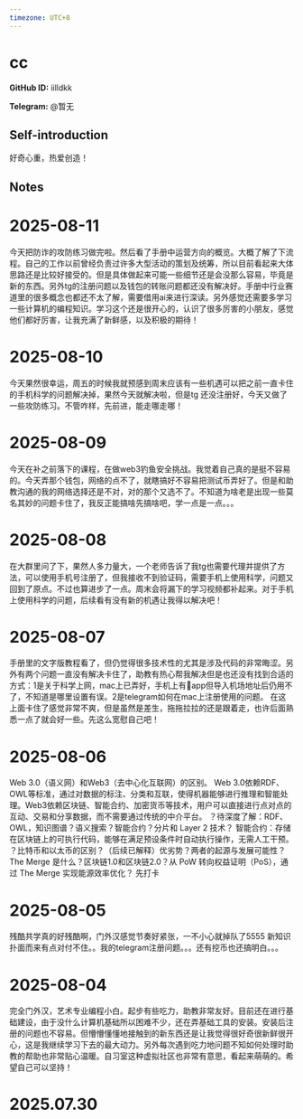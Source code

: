 ```yaml
---
timezone: UTC+8
---
```


# cc

**GitHub ID:** iilldkk

**Telegram:** @暂无

## Self-introduction

好奇心重，热爱创造！

## Notes

<!-- Content_START -->
# 2025-08-11

今天把防诈的攻防练习做完啦。然后看了手册中运营方向的概览。大概了解了下流程。自己的工作以前曾经负责过许多大型活动的策划及统筹，所以目前看起来大体思路还是比较好接受的。但是具体做起来可能一些细节还是会没那么容易，毕竟是新的东西。另外tg的注册问题以及钱包的转账问题都还没有解决好。手册中行业赛道里的很多概念也都还不太了解，需要借用ai来进行深读。另外感觉还需要多学习一些计算机的编程知识。学习这个还是很开心的，认识了很多厉害的小朋友，感觉他们都好厉害，让我充满了新鲜感，以及积极的期待！

# 2025-08-10

今天果然很幸运，周五的时候我就预感到周末应该有一些机遇可以把之前一直卡住的手机科学的问题解决掉，果然今天就解决啦，但是tg 还没注册好，今天又做了一些攻防练习。不管咋样，先前进，能走哪走哪！

# 2025-08-09

今天在补之前落下的课程，在做web3钓鱼安全挑战。我觉着自己真的是挺不容易的。今天弄那个钱包，网络的点不了，就瞎搞好不容易把测试币弄好了。但是和助教沟通的我的网络选择还是不对，对的那个又选不了。不知道为啥老是出现一些莫名其妙的问题卡住了，我反正能搞啥先搞啥吧，学一点是一点。。。

# 2025-08-08

在大群里问了下，果然人多力量大，一个老师告诉了我tg也需要代理并提供了方法，可以使用手机号注册了，但我接收不到验证码，需要手机上使用科学，问题又回到了原点。不过也算进步了一点。周末会将漏下的学习视频都补起来。对于手机上使用科学的问题，后续看有没有新的机遇让我得以解决吧！

# 2025-08-07

手册里的文字版教程看了，但仍觉得很多技术性的尤其是涉及代码的非常晦涩。另外有两个问题一直没有解决卡住了，助教有热心帮我解决但是也还没有找到合适的方式：1是关于科学上网，mac上已弄好，手机上有🚀app但导入机场地址后仍用不了，不知道是哪里设置有误。2是telegram如何在mac上注册使用的问题。
在这上面卡住了感觉非常不爽，但是虽然是差生，拖拖拉拉的还是跟着走，也许后面熟悉一点了就会好一些。先这么宽慰自己吧！

# 2025-08-06

Web 3.0（语义网）和Web3（去中心化互联网）的区别。
Web 3.0依赖RDF、OWL等标准，通过对数据的标注、分类和互联，使得机器能够进行推理和智能处理。Web3依赖区块链、智能合约、加密货币等技术，用户可以直接进行点对点的互动、交易和分享数据，而不需要通过传统的中介平台。
？待深度了解：RDF、OWL，知识图谱？语义搜索？智能合约？分片和 Layer 2 技术？
智能合约：存储在区块链上的可执行代码，能够在满足预设条件时自动执行操作，无需人工干预。
？比特币和以太币的区别？（后续已解释）优劣势？两者的起源与发展可能性？The Merge 是什么？区块链1.0和区块链2.0？从 PoW 转向权益证明（PoS），通过 The Merge 实现能源效率优化？
先打卡

# 2025-08-05

残酷共学真的好残酷啊，门外汉感觉节奏好紧张，一不小心就掉队了5555 新知识扑面而来有点对付不住。。我的telegram注册问题。。。还有挖币也还搞明白。。。

# 2025-08-04

完全门外汉，艺术专业编程小白。起步有些吃力，助教非常友好。目前还在进行基础建设，由于没什么计算机基础所以困难不少，还在弄基础工具的安装。安装后注册的问题也不容易。但懵懵懂懂地接触到的新东西还是让我觉得很好奇很新鲜很开心，这是我继续学习下去的最大动力。另外每次遇到吃力地问题不知如何处理时助教的帮助也非常贴心温暖。自习室这种虚拟社区也非常有意思，看起来萌萌的。希望自己可以坚持！


# 2025.07.30


<!-- Content_END -->
